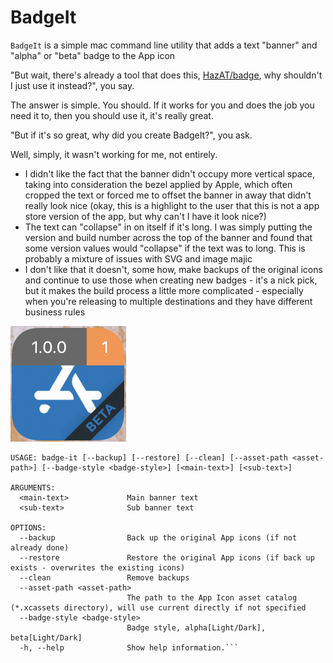 #  BadgeIt

`BadgeIt` is a simple mac command line utility that adds a text "banner" and "alpha" or "beta" badge to the App icon

"But wait, there's already a tool that does this, [HazAT/badge](https://github.com/HazAT/badge), why shouldn't I just use it instead?", you say.

The answer is simple.  You should.  If it works for you and does the job you need it to, then you should use it, it's really great.

"But if it's so great, why did you create BadgeIt?", you ask.

Well, simply, it wasn't working for me, not entirely.

* I didn't like the fact that the banner didn't occupy more vertical space, taking into consideration the bezel applied by Apple, which often cropped the text or forced me to offset the banner in away that didn't really look nice (okay, this is a highlight to the user that this is not a app store version of the app, but why can't I have it look nice?)
* The text can "collapse" in on itself if it's long.  I was simply putting the version and build number across the top of the banner and found that some version values would "collapse" if the text was to long.  This is probably a mixture of issues with SVG and image majic
* I don't like that it doesn't, some how, make backups of the original icons and continue to use those when creating new badges - it's a nick pick, but it makes the build process a little more complicated - especially when you're releasing to multiple destinations and they have different business rules

![Assets/BadgedIcon.png](Assets/BadgedIcon.png?raw=1)

```BadgeIt --help
USAGE: badge-it [--backup] [--restore] [--clean] [--asset-path <asset-path>] [--badge-style <badge-style>] [<main-text>] [<sub-text>]

ARGUMENTS:
  <main-text>             Main banner text 
  <sub-text>              Sub banner text 

OPTIONS:
  --backup                Back up the original App icons (if not already done) 
  --restore               Restore the original App icons (if back up exists - overwrites the existing icons) 
  --clean                 Remove backups 
  --asset-path <asset-path>
                          The path to the App Icon asset catalog (*.xcassets directory), will use current directly if not specified 
  --badge-style <badge-style>
                          Badge style, alpha[Light/Dark], beta[Light/Dark] 
  -h, --help              Show help information.```
